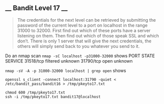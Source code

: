 __ Bandit Level 17 __
---
> The credentials for the next level can be retrieved by submitting the password of the current level to a port on localhost in the range 31000 to 32000. First find out which of these ports have a server listening on them. Then find out which of those speak SSL and which don’t. There is only 1 server that will give the next credentials, the others will simply send back to you whatever you send to it.

Do an nmap scan `nmap -sC localhost -p31000-32000` shows
PORT      STATE    SERVICE
31518/tcp filtered unknown
31790/tcp open     unknown

`nmap -sV -A -p 31000-32000 localhost | grep open` shows

```
openssl s_client -connect localhost:31790 -quiet < /etc/bandit_pass/bandit16 > /tmp/pkeyto17.txt

chmod 600 /tmp/pkeyto17.txt
ssh -i /tmp/pkeyto17.txt bandit17@localhost
```
